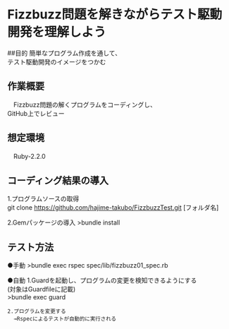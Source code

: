 Fizzbuzz問題を解きながらテスト駆動開発を理解しよう
====
    
    
##目的
  簡単なプログラム作成を通して、  
  テスト駆動開発のイメージをつかむ  

## 作業概要
　Fizzbuzz問題の解くプログラムをコーディングし、  
  GitHub上でレビュー

## 想定環境
　Ruby-2.2.0

## コーディング結果の導入
  1.プログラムソースの取得  
    git clone https://github.com/hajime-takubo/FizzbuzzTest.git [フォルダ名]  

  2.Gemパッケージの導入
    >bundle install

## テスト方法  
  ●手動
      >bundle exec rspec spec/lib/fizzbuzz01_spec.rb 

  ●自動 
    1.Guardを起動し、プログラムの変更を検知できるようにする  
      (対象はGuardfileに記載)     
      >bundle exec guard  

    2.プログラムを変更する  
      →Rspecによるテストが自動的に実行される


